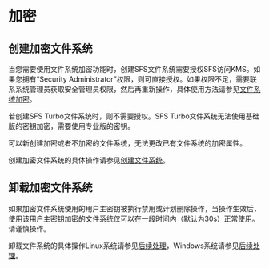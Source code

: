 # 加密<a name="ZH-CN_TOPIC_0108276350"></a>

## 创建加密文件系统<a name="section909365011371"></a>

当您需要使用文件系统加密功能时，创建SFS文件系统需要授权SFS访问KMS。如果您拥有“Security Administrator”权限，则可直接授权。如果权限不足，需要联系系统管理员获取安全管理员权限，然后再重新操作，具体使用方法请参见[文件系统加密](https://support.huaweicloud.com/productdesc-sfs/zh-cn_topic_0108276349.md)。

若创建SFS Turbo文件系统时，则不需要授权。SFS Turbo文件系统无法使用基础版的密钥加密，需要使用专业版的密钥。

可以新创建加密或者不加密的文件系统，无法更改已有文件系统的加密属性。

创建加密文件系统的具体操作请参见[创建文件系统](https://support.huaweicloud.com/qs-sfs/zh-cn_topic_0034428727.md)。

## 卸载加密文件系统<a name="section54711302212445"></a>

如果加密文件系统使用的用户主密钥被执行禁用或计划删除操作，当操作生效后，使用该用户主密钥加密的文件系统仅可以在一段时间内（默认为30s）正常使用。请谨慎操作。

卸载文件系统的具体操作Linux系统请参见[后续处理](https://support.huaweicloud.com/qs-sfs/zh-cn_topic_0034428728.md)，Windows系统请参见[后续处理](https://support.huaweicloud.com/qs-sfs/zh-cn_topic_0105224109.md)。

